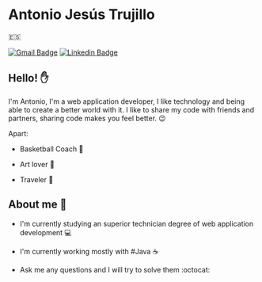 # Antonio Jesús Trujillo  
:es:


[![Gmail Badge](https://img.shields.io/badge/-antonio1hua@gmail.com-c14438?style=flat-square&logo=Gmail&logoColor=white&link=mailto:antonio1hua@gmail.com)](mailto:antonio1hua@gmail.com)
[![Linkedin Badge](https://img.shields.io/badge/AntonioTrujillo-blue?style=flat-square&logo=Linkedin&logoColor=white&link=https://www.linkedin.com/in/antonio-trujillo-aa74ba195/)](https://www.linkedin.com/in/antonio-trujillo-aa74ba195/) 
## Hello! :hand:

I'm Antonio, I'm a web application developer, I like technology and being able to create a better world with it.
I like to share my code with friends and partners, sharing code makes you feel better. :wink:

Apart:
- Basketball Coach :basketball:

- Art lover :art:

- Traveler :statue_of_liberty:

## About me :man:

- I'm currently studying an superior technician degree of web application development :computer:

- I'm currently working mostly with #Java :coffee:

- Ask me any questions and I will try to solve them :octocat: 
